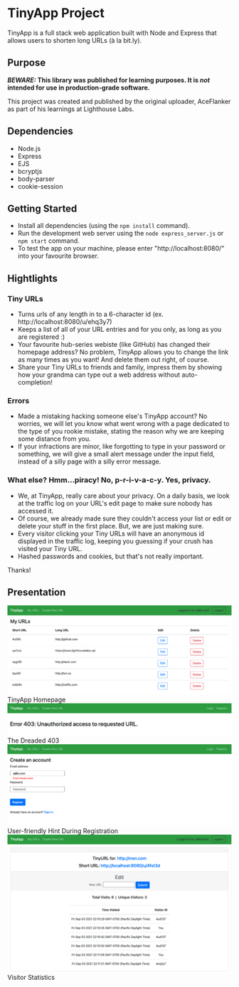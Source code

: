 # TinyApp Project

TinyApp is a full stack web application built with Node and Express that allows users to shorten long URLs (à la bit.ly).

## Purpose

**_BEWARE:_ This library was published for learning purposes. It is _not_ intended for use in production-grade software.**

This project was created and published by the original uploader, AceFlanker as part of his learnings at Lighthouse Labs. 

## Dependencies

- Node.js
- Express
- EJS
- bcryptjs
- body-parser
- cookie-session

## Getting Started

- Install all dependencies (using the `npm install` command).
- Run the development web server using the `node express_server.js` or `npm start` command.
- To test the app on your machine, please enter "http://localhost:8080/" into your favourite browser.

## Hightlights

### Tiny URLs

- Turns urls of any length in to a 6-character id (ex. http://localhost:8080/u/ehq3y7)
- Keeps a list of all of your URL entries and for you only, as long as you are registered :)
- Your favourite hub-series webiste (like GitHub) has changed their homepage address? No problem, TinyApp allows you to change the link as many times as you want! And delete them out right, of course.
- Share your Tiny URLs to friends and family, impress them by showing how your grandma can type out a web address without auto-completion!

### Errors

- Made a mistaking hacking someone else's TinyApp account? No worries, we will let you know what went wrong with a page dedicated to the type of you rookie mistake, stating the reason why we are keeping some distance from you.
- If your infractions are minor, like forgotting to type in your password or something, we will give a small alert message under the input field, instead of a silly page with a silly error message.

### What else? Hmm...piracy! No, p-r-i-v-a-c-y. Yes, privacy.

- We, at TinyApp, really care about your privacy. On a daily basis, we look at the traffic log on your URL's edit page to make sure nobody has accessed it.
- Of course, we already made sure they couldn't access your list or edit or delete your stuff in the first place. But, we are just making sure.
- Every visitor clicking your Tiny URLs will have an anonymous id displayed in the traffic log, keeping you guessing if your crush has visited your Tiny URL.
- Hashed passwords and cookies, but that's not really important.

Thanks!

## Presentation

!["Screenshot of TinyApp Homepage"](https://github.com/AceFlanker/TinyApp/blob/master/docs/Homepage.png)
TinyApp Homepage
<br>
!["Screenshot of the Error 403 Page"](https://github.com/AceFlanker/TinyApp/blob/master/docs/403.png)
The Dreaded 403
<br>
!["Screenshot of a Sign Up Error"](https://github.com/AceFlanker/TinyApp/blob/master/docs/email_alert.png)
User-friendly Hint During Registration
<br>
!["Screenshot of The Edit Page"](https://github.com/AceFlanker/TinyApp/blob/master/docs/edit_page.png)
Visitor Statistics
